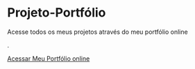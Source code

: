 

# Projeto-Portfólio
<p>Acesse todos os meus projetos através do meu portfólio online</p>

.

<a href="https://ezequiellsantos.github.io/html-css/exercicios/modulo04/ex025/teste.html">Acessar Meu Portfólio online </a>

 

